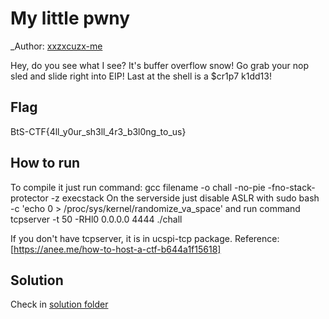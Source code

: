 # My little pwny

_Author: [xxzxcuzx-me](https://github.com/xxzxcuzx-me)


Hey, do you see what I see? It's buffer overflow snow! Go grab your nop sled and slide right into EIP! Last at the shell is a $cr1p7 k1dd13!

## Flag

BtS-CTF{4ll_y0ur_sh3ll_4r3_b3l0ng_to_us}

## How to run

To compile it just run command: 
gcc filename -o chall -no-pie -fno-stack-protector -z execstack
On the serverside just disable ASLR with 
sudo bash -c 'echo 0 > /proc/sys/kernel/randomize_va_space'
and run command
tcpserver -t 50 -RHl0 0.0.0.0 4444 ./chall

If you don't have tcpserver, it is in ucspi-tcp package.
Reference: [https://anee.me/how-to-host-a-ctf-b644a1f15618]

## Solution

Check in [solution folder](./solution/README.md)
